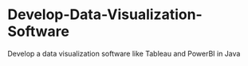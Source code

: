 # Develop-Data-Visualization-Software
Develop a data visualization software like Tableau and PowerBI in Java
